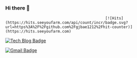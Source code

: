 ### Hi there 👋

<!--
**dev-yeon/dev-yeon** is a ✨ _special_ ✨ repository because its `README.md` (this file) appears on your GitHub profile.

Here are some ideas to get you started:

- 🔭 I’m currently working on ...
- 🌱 I’m currently learning ...
- 👯 I’m looking to collaborate on ...
- 🤔 I’m looking for help with ...
- 💬 Ask me about ...
- 📫 How to reach me: ...
- 😄 Pronouns: ...
- ⚡ Fun fact: ...
-->


                                                [![Hits](https://hits.seeyoufarm.com/api/count/incr/badge.svg?url=https%3A%2F%2Fgithub.com%2Fgjbae1212%2Fhit-counter)](https://hits.seeyoufarm.com)                    

  [![Tech Blog Badge](http://img.shields.io/badge/-Tech%20blog-black?style=flat-square&logo=github&link=https://dev-yeon.github.io/)](https://dev-yeon.github.io/)
	

	
  [![Gmail Badge](https://img.shields.io/badge/Gmail-d14836?style=flat-square&logo=Gmail&logoColor=white&link=mailto:contest0717@gmail.com)](mailto:contest0717@gmail.com)
	
